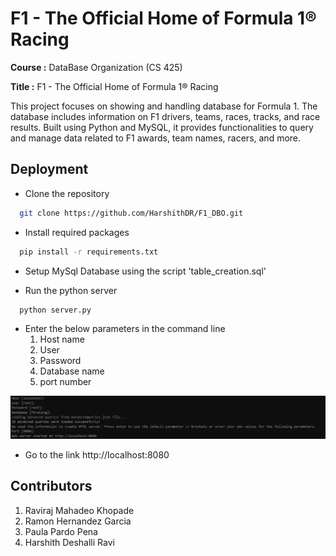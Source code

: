 # F1 - The Official Home of Formula 1® Racing

**Course :** DataBase Organization (CS 425)

**Title :** F1 - The Official Home of Formula 1® Racing

This project focuses on showing and handling database for Formula 1. The database includes information on F1 drivers, teams, races, tracks, and race results. Built using Python and MySQL, it provides functionalities to query and manage data related to F1 awards, team names, racers, and more.

## Deployment

- Clone the repository 

```bash
  git clone https://github.com/HarshithDR/F1_DBO.git
```

- Install required packages

```bash
  pip install -r requirements.txt
```

- Setup MySql Database using the script 'table_creation.sql'
    
- Run the python server

```bash
  python server.py
```

- Enter the below parameters in the command line
    1. Host name
    2. User
    3. Password 
    4. Database name
    5. port number

![alt text](image.png)

- Go to the link http://localhost:8080

## Contributors

1. Raviraj Mahadeo Khopade
2. Ramon Hernandez Garcia
3. Paula Pardo Pena
4. Harshith Deshalli Ravi